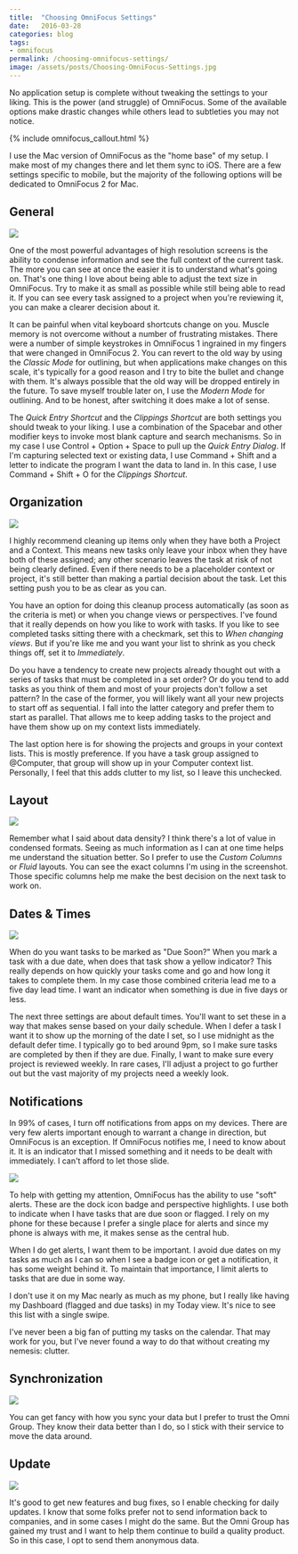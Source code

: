 ```yaml
---
title:  "Choosing OmniFocus Settings"
date:   2016-03-28
categories: blog
tags:
- omnifocus
permalink: /choosing-omnifocus-settings/
image: /assets/posts/Choosing-OmniFocus-Settings.jpg
---
```

No application setup is complete without tweaking the settings to your liking. This is the power (and struggle) of OmniFocus. Some of the available options make drastic changes while others lead to subtleties you may not notice.
<!--more-->

{% include omnifocus_callout.html %}

I use the Mac version of OmniFocus as the "home base" of my setup. I make most of my changes there and let them sync to iOS. There are a few settings specific to mobile, but the majority of the following options will be dedicated to OmniFocus 2 for Mac.

## General

<img class="center-image post-image-small" src="/assets/posts_extra/choosing_omnifocus_settings/General_Preferences.jpg" />

One of the most powerful advantages of high resolution screens is the ability to condense information and see the full context of the current task. The more you can see at once the easier it is to understand what's going on. That's one thing I love about being able to adjust the text size in OmniFocus. Try to make it as small as possible while still being able to read it. If you can see every task assigned to a project when you're reviewing it, you can make a clearer decision about it.

It can be painful when vital keyboard shortcuts change on you. Muscle memory is not overcome without a number of frustrating mistakes. There were a number of simple keystrokes in OmniFocus 1 ingrained in my fingers that were changed in OmniFocus 2. You can revert to the old way by using the _Classic Mode_ for outlining, but when applications make changes on this scale, it's typically for a good reason and I try to bite the bullet and change with them. It's always possible that the old way will be dropped entirely in the future. To save myself trouble later on, I use the _Modern Mode_ for outlining. And to be honest, after switching it does make a lot of sense.

The _Quick Entry Shortcut_ and the _Clippings Shortcut_ are both settings you should tweak to your liking. I use a combination of the Spacebar and other modifier keys to invoke most blank capture and search mechanisms. So in my case I use Control + Option + Space to pull up the _Quick Entry Dialog_. If I'm capturing selected text or existing data, I use Command + Shift and a letter to indicate the program I want the data to land in. In this case, I use Command + Shift + O for the _Clippings Shortcut_.

## Organization

<img class="center-image post-image-small" src="/assets/posts_extra/choosing_omnifocus_settings/Organization_Preferences.jpg" />

I highly recommend cleaning up items only when they have both a Project and a Context. This means new tasks only leave your inbox when they have both of these assigned; any other scenario leaves the task at risk of not being clearly defined. Even if there needs to be a placeholder context or project, it's still better than making a partial decision about the task. Let this setting push you to be as clear as you can.

You have an option for doing this cleanup process automatically (as soon as the criteria is met) or when you change views or perspectives. I've found that it really depends on how you like to work with tasks. If you like to see completed tasks sitting there with a checkmark, set this to _When changing views_. But if you're like me and you want your list to shrink as you check things off, set it to _Immediately_.

Do you have a tendency to create new projects already thought out with a series of tasks that must be completed in a set order? Or do you tend to add tasks as you think of them and most of your projects don't follow a set pattern? In the case of the former, you will likely want all your new projects to start off as sequential. I fall into the latter category and prefer them to start as parallel. That allows me to keep adding tasks to the project and have them show up on my context lists immediately.

The last option here is for showing the projects and groups in your context lists. This is mostly preference. If you have a task group assigned to @Computer, that group will show up in your Computer context list. Personally, I feel that this adds clutter to my list, so I leave this unchecked.

## Layout

<img class="center-image post-image-small" src="/assets/posts_extra/choosing_omnifocus_settings/Layout_Preferences.jpg" />

Remember what I said about data density? I think there's a lot of value in condensed formats. Seeing as much information as I can at one time helps me understand the situation better. So I prefer to use the _Custom Columns_  or _Fluid_ layouts. You can see the exact columns I'm using in the screenshot. Those specific columns help me make the best decision on the next task to work on.

## Dates & Times

<img class="center-image post-image-small" src="/assets/posts_extra/choosing_omnifocus_settings/Date_Time_Preferences.jpg" />

When do you want tasks to be marked as "Due Soon?" When you mark a task with a due date, when does that task show a yellow indicator? This really depends on how quickly your tasks come and go and how long it takes to complete them. In my case those combined criteria lead me to a five day lead time. I want an indicator when something is due in five days or less.

The next three settings are about default times. You'll want to set these in a way that makes sense based on your daily schedule. When I defer a task I want it to show up the morning of the date I set, so I use midnight as the default defer time. I typically go to bed around 9pm, so I make sure tasks are completed by then if they are due. Finally, I want to make sure every project is reviewed weekly. In rare cases, I'll adjust a project to go further out but the vast majority of my projects need a weekly look.

## Notifications

In 99% of cases, I turn off notifications from apps on my devices. There are very few alerts important enough to warrant a change in direction, but OmniFocus is an exception. If OmniFocus notifies me, I need to know about it. It is an indicator that I missed something and it needs to be dealt with immediately. I can't afford to let those slide.

<img class="center-image post-image-small" src="/assets/posts_extra/choosing_omnifocus_settings/Notification_Preferences.jpg" />

To help with getting my attention, OmniFocus has the ability to use "soft" alerts. These are the dock icon badge and perspective highlights. I use both to indicate when I have tasks that are due soon or flagged. I rely on my phone for these because I prefer a single place for alerts and since my phone is always with me, it makes sense as the central hub.

When I do get alerts, I want them to be important. I avoid due dates on my tasks as much as I can so when I see a badge icon or get a notification, it has some weight behind it. To maintain that importance, I limit alerts to tasks that are due in some way.

I don't use it on my Mac nearly as much as my phone, but I really like having my Dashboard (flagged and due tasks) in my Today view. It's nice to see this list with a single swipe.

I've never been a big fan of putting my tasks on the calendar. That may work for you, but I've never found a way to do that without creating my nemesis: clutter.

## Synchronization

<img class="center-image post-image-small" src="/assets/posts_extra/choosing_omnifocus_settings/Synchronization_Preferences.jpg" />

You can get fancy with how you sync your data but I prefer to trust the Omni Group. They know their data better than I do, so I stick with their service to move the data around.

## Update

<img class="center-image post-image-small" src="/assets/posts_extra/choosing_omnifocus_settings/Update_Preferences.jpg" />

It's good to get new features and bug fixes, so I enable checking for daily updates. I know that some folks prefer not to send information back to companies, and in some cases I might do the same. But the Omni Group has gained my trust and I want to help them continue to build a quality product. So in this case, I opt to send them anonymous data.
